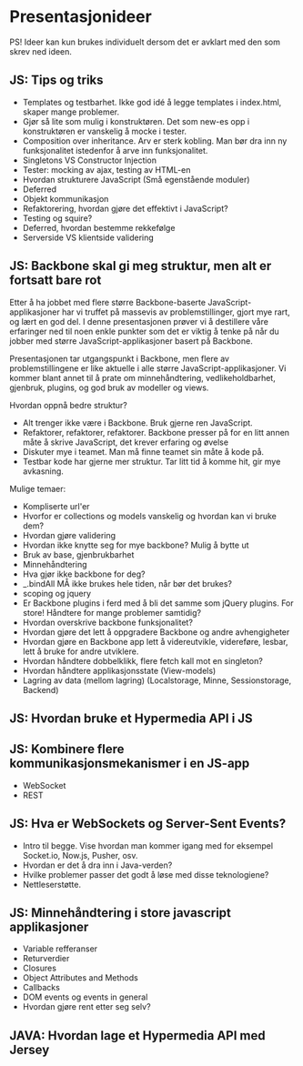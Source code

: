 Presentasjonideer
===

PS! Ideer kan kun brukes individuelt dersom det er avklart med den som skrev ned ideen.

JS: Tips og triks
---

* Templates og testbarhet. Ikke god idé å legge templates i index.html, skaper mange problemer.
* Gjør så lite som mulig i konstruktøren. Det som new-es opp i konstruktøren er vanskelig å mocke i tester.
* Composition over inheritance. Arv er sterk kobling. Man bør dra inn ny funksjonalitet istedenfor å arve inn funksjonalitet.
* Singletons VS Constructor Injection
* Tester: mocking av ajax, testing av HTML-en
* Hvordan strukturere JavaScript (Små egenstående moduler)
* Deferred
* Objekt kommunikasjon
* Refaktorering, hvordan gjøre det effektivt i JavaScript?
* Testing og squire?
* Deferred, hvordan bestemme rekkefølge
* Serverside VS klientside validering

JS: Backbone skal gi meg struktur, men alt er fortsatt bare rot
---

Etter å ha jobbet med flere større Backbone-baserte JavaScript-applikasjoner
har vi truffet på massevis av problemstillinger, gjort mye rart, og lært en god del. 
I denne presentasjonen prøver vi å destillere våre erfaringer ned til noen enkle punkter som det er
viktig å tenke på når du jobber med større JavaScript-applikasjoner basert på Backbone.

Presentasjonen tar utgangspunkt i Backbone, men flere av problemstillingene er like aktuelle i alle 
større JavaScript-applikasjoner. Vi kommer blant annet til å prate om minnehåndtering, vedlikeholdbarhet,
gjenbruk, plugins, og god bruk av modeller og views.

Hvordan oppnå bedre struktur?

- Alt trenger ikke være i Backbone. Bruk gjerne ren JavaScript.
- Refaktorer, refaktorer, refaktorer. Backbone presser på for en litt annen måte å skrive JavaScript, det krever erfaring og øvelse
- Diskuter mye i teamet. Man må finne teamet sin måte å kode på.
- Testbar kode har gjerne mer struktur. Tar litt tid å komme hit, gir mye avkasning.

Mulige temaer:

* Kompliserte url'er
* Hvorfor er collections og models vanskelig og hvordan kan vi bruke dem?
* Hvordan gjøre validering
* Hvordan ikke knytte seg for mye backbone? Mulig å bytte ut
* Bruk av base, gjenbrukbarhet
* Minnehåndtering
* Hva gjør ikke backbone for deg?
* _.bindAll MÅ ikke brukes hele tiden, når bør det brukes?
* scoping og jquery
* Er Backbone plugins i ferd med å bli det samme som jQuery plugins. For store! Håndtere for mange problemer samtidig?
* Hvordan overskrive backbone funksjonalitet?
* Hvordan gjøre det lett å oppgradere Backbone og andre avhengigheter
* Hvordan gjøre en Backbone app lett å videreutvikle, videreføre, lesbar, lett å bruke for andre utviklere. 
* Hvordan håndtere dobbelklikk, flere fetch kall mot en singleton?
* Hvordan håndtere applikasjonsstate (View-models)
* Lagring av data (mellom lagring) (Localstorage, Minne, Sessionstorage, Backend)


JS: Hvordan bruke et Hypermedia API i JS
---

JS: Kombinere flere kommunikasjonsmekanismer i en JS-app
---

* WebSocket
* REST

JS: Hva er WebSockets og Server-Sent Events?
---

* Intro til begge. Vise hvordan man kommer igang med for eksempel Socket.io, Now.js, Pusher, osv.
* Hvordan er det å dra inn i Java-verden?
* Hvilke problemer passer det godt å løse med disse teknologiene?
* Nettleserstøtte.


JS: Minnehåndtering i store javascript applikasjoner
---
* Variable refferanser
* Returverdier
* Closures
* Object Attributes and Methods
* Callbacks
* DOM events og events in general
* Hvordan gjøre rent etter seg selv?

JAVA: Hvordan lage et Hypermedia API med Jersey
---
